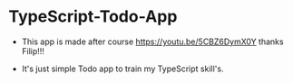 # TypeScript-Todo-App

* This app is made after course https://youtu.be/5CBZ6DymX0Y thanks Filip!!!

* It's just simple Todo app to train my TypeScript skill's.